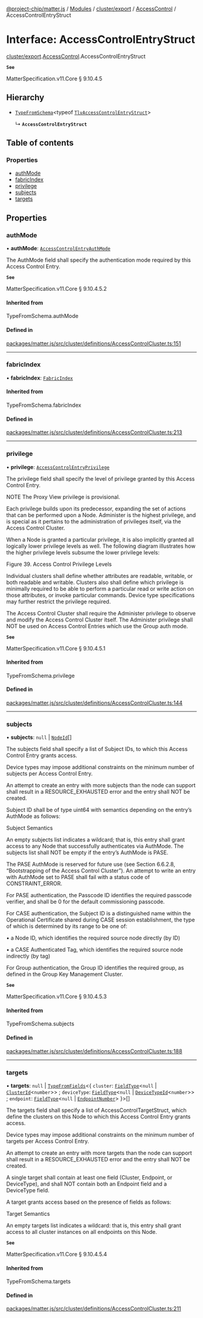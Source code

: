 [@project-chip/matter.js](../README.md) / [Modules](../modules.md) / [cluster/export](../modules/cluster_export.md) / [AccessControl](../modules/cluster_export.AccessControl.md) / AccessControlEntryStruct

# Interface: AccessControlEntryStruct

[cluster/export](../modules/cluster_export.md).[AccessControl](../modules/cluster_export.AccessControl.md).AccessControlEntryStruct

**`See`**

MatterSpecification.v11.Core § 9.10.4.5

## Hierarchy

- [`TypeFromSchema`](../modules/tlv_export.md#typefromschema)\<typeof [`TlvAccessControlEntryStruct`](../modules/cluster_export.AccessControl.md#tlvaccesscontrolentrystruct)\>

  ↳ **`AccessControlEntryStruct`**

## Table of contents

### Properties

- [authMode](cluster_export.AccessControl.AccessControlEntryStruct.md#authmode)
- [fabricIndex](cluster_export.AccessControl.AccessControlEntryStruct.md#fabricindex)
- [privilege](cluster_export.AccessControl.AccessControlEntryStruct.md#privilege)
- [subjects](cluster_export.AccessControl.AccessControlEntryStruct.md#subjects)
- [targets](cluster_export.AccessControl.AccessControlEntryStruct.md#targets)

## Properties

### authMode

• **authMode**: [`AccessControlEntryAuthMode`](../enums/cluster_export.AccessControl.AccessControlEntryAuthMode.md)

The AuthMode field shall specify the authentication mode required by this Access Control Entry.

**`See`**

MatterSpecification.v11.Core § 9.10.4.5.2

#### Inherited from

TypeFromSchema.authMode

#### Defined in

[packages/matter.js/src/cluster/definitions/AccessControlCluster.ts:151](https://github.com/project-chip/matter.js/blob/558e12c94a201592c28c7bc0743705360b3e5ca6/packages/matter.js/src/cluster/definitions/AccessControlCluster.ts#L151)

___

### fabricIndex

• **fabricIndex**: [`FabricIndex`](../modules/datatype_export.md#fabricindex)

#### Inherited from

TypeFromSchema.fabricIndex

#### Defined in

[packages/matter.js/src/cluster/definitions/AccessControlCluster.ts:213](https://github.com/project-chip/matter.js/blob/558e12c94a201592c28c7bc0743705360b3e5ca6/packages/matter.js/src/cluster/definitions/AccessControlCluster.ts#L213)

___

### privilege

• **privilege**: [`AccessControlEntryPrivilege`](../enums/cluster_export.AccessControl.AccessControlEntryPrivilege.md)

The privilege field shall specify the level of privilege granted by this Access Control Entry.

NOTE The Proxy View privilege is provisional.

Each privilege builds upon its predecessor, expanding the set of actions that can be performed upon a Node.
Administer is the highest privilege, and is special as it pertains to the administration of privileges
itself, via the Access Control Cluster.

When a Node is granted a particular privilege, it is also implicitly granted all logically lower privilege
levels as well. The following diagram illustrates how the higher privilege levels subsume the lower
privilege levels:

Figure 39. Access Control Privilege Levels

Individual clusters shall define whether attributes are readable, writable, or both readable and writable.
Clusters also shall define which privilege is minimally required to be able to perform a particular read or
write action on those attributes, or invoke particular commands. Device type specifications may further
restrict the privilege required.

The Access Control Cluster shall require the Administer privilege to observe and modify the Access Control
Cluster itself. The Administer privilege shall NOT be used on Access Control Entries which use the Group
auth mode.

**`See`**

MatterSpecification.v11.Core § 9.10.4.5.1

#### Inherited from

TypeFromSchema.privilege

#### Defined in

[packages/matter.js/src/cluster/definitions/AccessControlCluster.ts:144](https://github.com/project-chip/matter.js/blob/558e12c94a201592c28c7bc0743705360b3e5ca6/packages/matter.js/src/cluster/definitions/AccessControlCluster.ts#L144)

___

### subjects

• **subjects**: ``null`` \| [`NodeId`](../modules/datatype_export.md#nodeid)[]

The subjects field shall specify a list of Subject IDs, to which this Access Control Entry grants access.

Device types may impose additional constraints on the minimum number of subjects per Access Control Entry.

An attempt to create an entry with more subjects than the node can support shall result in a
RESOURCE_EXHAUSTED error and the entry shall NOT be created.

Subject ID shall be of type uint64 with semantics depending on the entry’s AuthMode as follows:

Subject Semantics

An empty subjects list indicates a wildcard; that is, this entry shall grant access to any Node that
successfully authenticates via AuthMode. The subjects list shall NOT be empty if the entry’s AuthMode is
PASE.

The PASE AuthMode is reserved for future use (see Section 6.6.2.8, “Bootstrapping of the Access Control
Cluster”). An attempt to write an entry with AuthMode set to PASE shall fail with a status code of
CONSTRAINT_ERROR.

For PASE authentication, the Passcode ID identifies the required passcode verifier, and shall be 0 for the
default commissioning passcode.

For CASE authentication, the Subject ID is a distinguished name within the Operational Certificate shared
during CASE session establishment, the type of which is determined by its range to be one of:

  • a Node ID, which identifies the required source node directly (by ID)

  • a CASE Authenticated Tag, which identifies the required source node indirectly (by tag)

For Group authentication, the Group ID identifies the required group, as defined in the Group Key Management
Cluster.

**`See`**

MatterSpecification.v11.Core § 9.10.4.5.3

#### Inherited from

TypeFromSchema.subjects

#### Defined in

[packages/matter.js/src/cluster/definitions/AccessControlCluster.ts:188](https://github.com/project-chip/matter.js/blob/558e12c94a201592c28c7bc0743705360b3e5ca6/packages/matter.js/src/cluster/definitions/AccessControlCluster.ts#L188)

___

### targets

• **targets**: ``null`` \| [`TypeFromFields`](../modules/tlv_export.md#typefromfields)\<\{ `cluster`: [`FieldType`](tlv_export.FieldType.md)\<``null`` \| [`ClusterId`](../modules/datatype_export.md#clusterid)\<`number`\>\> ; `deviceType`: [`FieldType`](tlv_export.FieldType.md)\<``null`` \| [`DeviceTypeId`](../modules/datatype_export.md#devicetypeid)\<`number`\>\> ; `endpoint`: [`FieldType`](tlv_export.FieldType.md)\<``null`` \| [`EndpointNumber`](../modules/datatype_export.md#endpointnumber)\>  }\>[]

The targets field shall specify a list of AccessControlTargetStruct, which define the clusters on this Node
to which this Access Control Entry grants access.

Device types may impose additional constraints on the minimum number of targets per Access Control Entry.

An attempt to create an entry with more targets than the node can support shall result in a
RESOURCE_EXHAUSTED error and the entry shall NOT be created.

A single target shall contain at least one field (Cluster, Endpoint, or DeviceType), and shall NOT contain
both an Endpoint field and a DeviceType field.

A target grants access based on the presence of fields as follows:

Target Semantics

An empty targets list indicates a wildcard: that is, this entry shall grant access to all cluster instances
on all endpoints on this Node.

**`See`**

MatterSpecification.v11.Core § 9.10.4.5.4

#### Inherited from

TypeFromSchema.targets

#### Defined in

[packages/matter.js/src/cluster/definitions/AccessControlCluster.ts:211](https://github.com/project-chip/matter.js/blob/558e12c94a201592c28c7bc0743705360b3e5ca6/packages/matter.js/src/cluster/definitions/AccessControlCluster.ts#L211)
